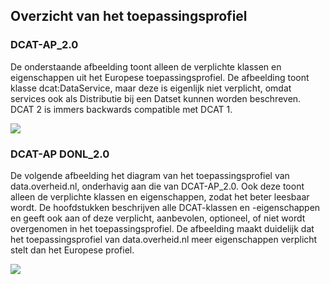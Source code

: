 ## Overzicht van het toepassingsprofiel

### DCAT-AP_2.0
<p>De onderstaande afbeelding toont alleen de verplichte klassen en eigenschappen uit het
Europese toepassingsprofiel. De afbeelding toont klasse dcat:DataService, maar deze is
eigenlijk niet verplicht, omdat services ook als Distributie bij een Datset kunnen worden
beschreven. DCAT 2 is immers backwards compatible met DCAT 1.</p>
<img src="afbeelding/dcat-ap-eu-min-model.svg" />

### DCAT-AP DONL_2.0
<p>De volgende afbeelding het diagram van het toepassingsprofiel van data.overheid.nl, onderhavig aan die van DCAT-AP_2.0.
Ook deze toont alleen de verplichte klassen en eigenschappen, zodat
het beter leesbaar wordt. De hoofdstukken beschrijven alle DCAT-klassen en -eigenschappen en geeft ook aan of deze verplicht,
aanbevolen, optioneel, of niet wordt overgenomen in het toepassingsprofiel. De afbeelding
maakt duidelijk dat het toepassingsprofiel van data.overheid.nl meer eigenschappen verplicht
stelt dan het Europese profiel.</p>
<img src="afbeelding/dcat-ap-donl-model.svg" />